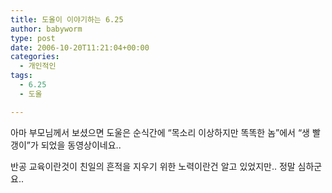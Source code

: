 ```yaml
---
title: 도올이 이야기하는 6.25
author: babyworm
type: post
date: 2006-10-20T11:21:04+00:00
categories:
  - 개인적인
tags:
  - 6.25
  - 도올

---
```

아마 부모님께서 보셨으면 도울은 순식간에 &#8220;목소리 이상하지만 똑똑한 놈&#8221;에서 &#8220;생 빨갱이&#8221;가 되었을 동영상이네요.. 

반공 교육이란것이 친일의 흔적을 지우기 위한 노력이란건 알고 있었지만.. 정말 심하군요..